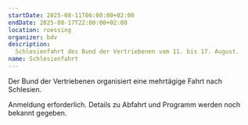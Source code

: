 ```yaml
---
startDate: 2025-08-11T06:00:00+02:00
endDate: 2025-08-17T22:00:00+02:00
location: roessing
organizer: bdv
description:
  Schlesienfahrt des Bund der Vertriebenen vom 11. bis 17. August.
name: Schlesienfahrt
---
```


Der Bund der Vertriebenen organisiert eine mehrtägige Fahrt nach Schlesien.

Anmeldung erforderlich. Details zu Abfahrt und Programm werden noch bekannt gegeben.